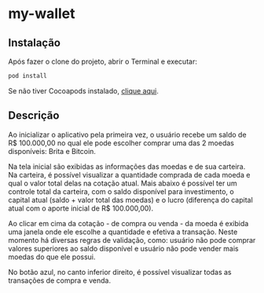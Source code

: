 # my-wallet


## Instalação

Após fazer o clone do projeto, abrir o Terminal e executar:
```sh
pod install
```
Se não tiver Cocoapods instalado, [clique aqui](https://guides.cocoapods.org/using/getting-started.html).

## Descrição

Ao inicializar o aplicativo pela primeira vez, o usuário recebe um saldo de R$ 100.000,00 no qual ele pode escolher comprar uma das 2 moedas disponíveis: Brita e Bitcoin. 

Na tela inicial são exibidas as informações das moedas e de sua carteira. Na carteira, é possível visualizar a quantidade comprada de cada moeda e qual o valor total delas na cotação atual. Mais abaixo é possível ter um controle total da carteira, com o saldo disponível para investimento, o capital atual (saldo + valor total das moedas) e o lucro (diferença do capital atual com o aporte inicial de R$ 100.000,00).

Ao clicar em cima da cotação - de compra ou venda - da moeda é exibida uma janela onde ele escolhe a quantidade e efetiva a transação. Neste momento há diversas regras de validação, como: usuário não pode comprar valores superiores ao saldo disponível e usuário não pode vender mais moedas do que ele possui.

No botão azul, no canto inferior direito, é possível visualizar todas as transações de compra e venda. 

